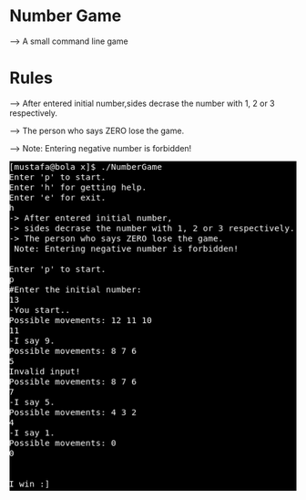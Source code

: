 # Number Game #

--> A small command line game

# Rules #

--> After entered initial number,sides decrase the number with 1, 2 or 3 respectively.

--> The person who says ZERO lose the game.

--> Note: Entering negative number is forbidden!


<img src="/Preview.png" width="560">
